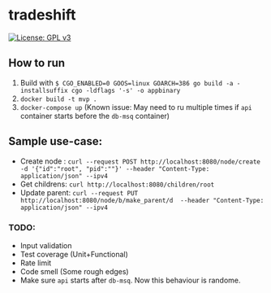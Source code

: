 # tradeshift
[![License: GPL v3](https://img.shields.io/badge/License-GPLv3-blue.svg)](https://www.gnu.org/licenses/gpl-3.0)

## How to run
1. Build with `$ CGO_ENABLED=0 GOOS=linux GOARCH=386 go build -a -installsuffix cgo -ldflags '-s' -o appbinary`
2. `docker build -t mvp .`
3. `docker-compose up` (Known issue: May need to ru multiple times if `api` container starts before the `db-msq` container)


## Sample use-case:
- Create node :
`curl --request POST http://localhost:8080/node/create -d '{"id":"root", "pid":""}' --header "Content-Type: application/json" --ipv4`
- Get childrens:
`curl http://localhost:8080/children/root`
- Update parent:
`curl --request PUT http://localhost:8080/node/b/make_parent/d  --header "Content-Type: application/json" --ipv4`


### TODO:
- Input validation
- Test coverage (Unit+Functional)
- Rate limit
- Code smell (Some rough edges)
- Make sure `api` starts after `db-msq`. Now this behaviour is randome.
